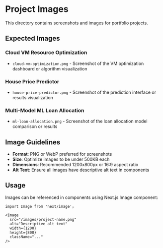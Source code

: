 # Project Images

This directory contains screenshots and images for portfolio projects.

## Expected Images

### Cloud VM Resource Optimization
- `cloud-vm-optimization.png` - Screenshot of the VM optimization dashboard or algorithm visualization

### House Price Predictor
- `house-price-predictor.png` - Screenshot of the prediction interface or results visualization

### Multi-Model ML Loan Allocation
- `ml-loan-allocation.png` - Screenshot of the loan allocation model comparison or results

## Image Guidelines

- **Format**: PNG or WebP preferred for screenshots
- **Size**: Optimize images to be under 500KB each
- **Dimensions**: Recommended 1200x800px or 16:9 aspect ratio
- **Alt Text**: Ensure all images have descriptive alt text in components

## Usage

Images can be referenced in components using Next.js Image component:

```tsx
import Image from 'next/image';

<Image
  src="/images/project-name.png"
  alt="Descriptive alt text"
  width={1200}
  height={800}
  className="..."
/>
```
